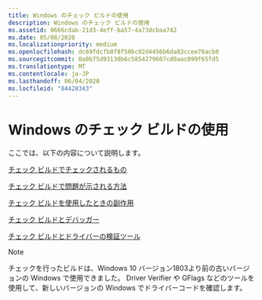 ```yaml
---
title: Windows のチェック ビルドの使用
description: Windows のチェック ビルドの使用
ms.assetid: 0666cdab-21d3-4eff-ba57-4a73dcbaa742
ms.date: 05/08/2020
ms.localizationpriority: medium
ms.openlocfilehash: dc69fdcfb8f8f50bc02d4456b6da83ccee78acb0
ms.sourcegitcommit: 0a0b75d93130b6c5854279607cd0aac099f65fd5
ms.translationtype: MT
ms.contentlocale: ja-JP
ms.lasthandoff: 06/04/2020
ms.locfileid: "84428343"
---
```

# <a name="using-the-checked-build-of-windows"></a>Windows のチェック ビルドの使用

ここでは、以下の内容について説明します。

[チェック ビルドでチェックされるもの](what-the-checked-build-checks.md)

[チェック ビルドで問題が示される方法](how-the-checked-build-indicates-a-problem.md)

[チェック ビルドを使用したときの副作用](side-effects-of-using-the-checked-build.md)

[チェック ビルドとデバッガー](the-checked-build-and-the-debugger.md)

[チェック ビルドとドライバーの検証ツール](the-checked-build-and-driver-verifier.md)

> [!NOTE]
> チェックを行ったビルドは、Windows 10 バージョン1803より前の古いバージョンの Windows で使用できました。
> Driver Verifier や GFlags などのツールを使用して、新しいバージョンの Windows でドライバーコードを確認します。
